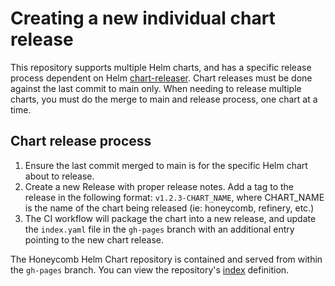 # Creating a new individual chart release

This repository supports multiple Helm charts, and has a specific release process dependent on Helm [chart-releaser](https://github.com/helm/chart-releaser).
Chart releases must be done against the last commit to main only. 
When needing to release multiple charts, you must do the merge to main and release process, one chart at a time.

## Chart release process

1. Ensure the last commit merged to main is for the specific Helm chart about to release.
2. Create a new Release with proper release notes. Add a tag to the release in the following format: `v1.2.3-CHART_NAME`, where CHART_NAME is the name of the chart being released (ie: honeycomb, refinery, etc.)
3. The CI workflow will package the chart into a new release, and update the `index.yaml` file in the `gh-pages` branch with an additional entry pointing to the new chart release.

The Honeycomb Helm Chart repository is contained and served from within the `gh-pages` branch. 
You can view the repository's [index](https://honeycombio.github.io/helm-charts/index.yaml) definition. 
